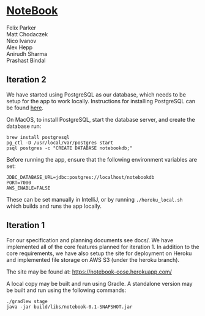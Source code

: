 # [NoteBook](https://notebook-oose.herokuapp.com/)

Felix Parker \
Matt Chodaczek \
Nico Ivanov \
Alex Hepp \
Anirudh Sharma \
Prashast Bindal

## Iteration 2
We have started using PostgreSQL as our database, which needs to be setup for the app to work locally.
Instructions for installing PostgreSQL can be found [here](https://www.postgresql.org/download/).

On MacOS, to install PostgreSQL, start the database server, and create the database run:
```
brew install postgresql
pg_ctl -D /usr/local/var/postgres start
psql postgres -c "CREATE DATABASE notebookdb;"
```

Before running the app, ensure that the following environment variables are set:
```
JDBC_DATABASE_URL=jdbc:postgres://localhost/notebookdb
PORT=7000
AWS_ENABLE=FALSE
```
These can be set manually in IntelliJ, or by running `./heroku_local.sh` which builds and runs the app locally.

## Iteration 1

For our specification and planning documents see docs/. We have implemented all of the core features planned for iteration 1.
In addition to the core requirements, we have also setup the site for deployment on Heroku and implemented file storage on AWS S3 (under the heroku branch).

The site may be found at: https://notebook-oose.herokuapp.com/

A local copy may be built and run using Gradle. A standalone version may be built and run using the following commands:
```
./gradlew stage
java -jar build/libs/notebook-0.1-SNAPSHOT.jar
```
